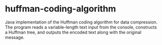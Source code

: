 # huffman-coding-algorithm
Java implementation of the Huffman coding algorithm for data compression. The program reads a variable-length text input from the console, constructs a Huffman tree, and outputs the encoded text along with the original message.
